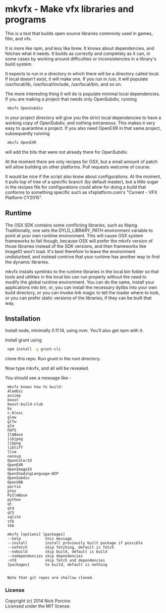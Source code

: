# mkvfx - Make vfx libraries and programs

This is a tool that builds open source libraries commonly used in
games, film, and vfx.

It is more like npm, and less like brew. It knows about dependencies, and
fetches what it needs. It builds as correctly and completely as it can, in
some cases by working around difficulties or inconsistencies in a library's
build system.

It expects to run in a directory in which there will be a directory called
local. If local doesn't exist, it will make one. If you run in /usr, it
will populate /usr/local/lib, /usr/local/include, /usr/local/bin, and so on.

The more interesting thing it will do is populate minimal local dependencies.
If you are making a project that needs only OpenSubdiv, running 

```sh
 mkvfx OpenSubdiv
```

in your project directory will give you the strict local dependencies to
have a working copy of OpenSubdiv, and nothing extraneous. This makes it
very easy to quarantine a project. If you also need OpenEXR in that same
project, subsequently running

```sh
 mkvfx OpenEXR
```

will add the bits that were not already there for OpenSubdiv.

At the moment there are only recipes for OSX, but a small amount of patch
will allow building on other platforms. Pull requests welcome of course.

It would be nice if the script also know about configurations. At the 
moment, it pulls top of tree of a specific branch (by default master), but
a little sugar in the recipes file for configurations could allow for
doing a build that conforms to something specific such as vfxplatform.com's
"Current - VFX Platform CY2015".

## Runtime

The OSX SDK contains some conflicting libraries, such as libpng. Traditionally,
one sets the DYLD_LIBRARY_PATH environment variable to point at your own runtime
environment. This will cause OSX system frameworks to fail though, because OSX
will prefer the mkvfx version of those libraries instead of the SDK versions, and
then frameworks like ImageIO won't load. It's best therefore to leave the
environment undisturbed, and instead contrive that your runtime has another way
to find the dynamic libraries.

mkvfx installs symlinks to the runtime libraries in the local bin folder so that
tools and utilities in the local bin can run properly without the need to modify
the global runtime environment. You can do the same, install your applications into
bin, or, you can install the necessary dylibs into your own build directory, or
you can invoke link magic to tell the loader where to look, or you can prefer
static versions of the libraries, if they can be built that way.

## Installation

Install node, minimally 0.11.14, using nvm. You'll also get npm with it.

Install grunt using

```sh
 npm install -g grunt-cli
```

clone this repo. Run grunt in the root directory.

Now type mkvfx, and all will be revealed.

You should see a message like -

```
 mkvfx knows how to build:
 Alembic
 assimp
 boost
 boost-build-club
 bx
 c-blosc
 glew
 glfw
 glm
 hdf5
 IlmBase
 libjpeg
 libpng
 libtiff
 llvm
 nanovg
 OpenColorIO
 OpenEXR
 OpenImageIO
 OpenShadingLanguage-WIP
 OpenSubdiv
 OpenVDB
 partio
 ptex
 PyIlmBase
 python
 qt
 qt4
 qt5
 sqlite
 stb
 tbb

 mkvfx [options] [packages]
 --help           this message
 --install        install previously built package if possible
 --nofetch        skip fetching, default is fetch
 --nobuild        skip build, default is build
 --nodependencies skip dependencies
 -nfd             skip fetch and dependencies
 [packages]       to build, default is nothing


 Note that git repos are shallow cloned.
```






### License
Copyright (c) 2014 Nick Porcino  
Licensed under the MIT license.
